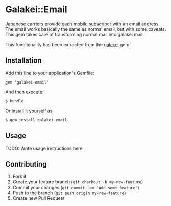 # Galakei::Email

Japanese carriers provide each mobile subscriber with an email address. The email works basically the same as normal email, but with some caveats. This gem takes care of transforming normal mail into galakei mail.

This functionality has been extracted from the [galakei](https://github.com/mobalean/galakei) gem.

## Installation

Add this line to your application's Gemfile:

    gem 'galakei-email'

And then execute:

    $ bundle

Or install it yourself as:

    $ gem install galakei-email

## Usage

TODO: Write usage instructions here

## Contributing

1. Fork it
2. Create your feature branch (`git checkout -b my-new-feature`)
3. Commit your changes (`git commit -am 'Add some feature'`)
4. Push to the branch (`git push origin my-new-feature`)
5. Create new Pull Request

